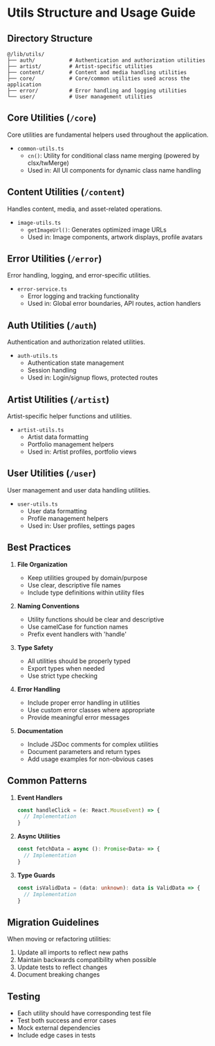 # Utils Structure and Usage Guide

## Directory Structure

```
@/lib/utils/
├── auth/           # Authentication and authorization utilities
├── artist/         # Artist-specific utilities
├── content/        # Content and media handling utilities
├── core/           # Core/common utilities used across the application
├── error/          # Error handling and logging utilities
└── user/           # User management utilities
```

## Core Utilities (`/core`)

Core utilities are fundamental helpers used throughout the application.

- `common-utils.ts`
  - `cn()`: Utility for conditional class name merging (powered by clsx/twMerge)
  - Used in: All UI components for dynamic class name handling

## Content Utilities (`/content`)

Handles content, media, and asset-related operations.

- `image-utils.ts`
  - `getImageUrl()`: Generates optimized image URLs
  - Used in: Image components, artwork displays, profile avatars

## Error Utilities (`/error`)

Error handling, logging, and error-specific utilities.

- `error-service.ts`
  - Error logging and tracking functionality
  - Used in: Global error boundaries, API routes, action handlers

## Auth Utilities (`/auth`)

Authentication and authorization related utilities.

- `auth-utils.ts`
  - Authentication state management
  - Session handling
  - Used in: Login/signup flows, protected routes

## Artist Utilities (`/artist`)

Artist-specific helper functions and utilities.

- `artist-utils.ts`
  - Artist data formatting
  - Portfolio management helpers
  - Used in: Artist profiles, portfolio views

## User Utilities (`/user`)

User management and user data handling utilities.

- `user-utils.ts`
  - User data formatting
  - Profile management helpers
  - Used in: User profiles, settings pages

## Best Practices

1. **File Organization**
   - Keep utilities grouped by domain/purpose
   - Use clear, descriptive file names
   - Include type definitions within utility files

2. **Naming Conventions**
   - Utility functions should be clear and descriptive
   - Use camelCase for function names
   - Prefix event handlers with 'handle'

3. **Type Safety**
   - All utilities should be properly typed
   - Export types when needed
   - Use strict type checking

4. **Error Handling**
   - Include proper error handling in utilities
   - Use custom error classes where appropriate
   - Provide meaningful error messages

5. **Documentation**
   - Include JSDoc comments for complex utilities
   - Document parameters and return types
   - Add usage examples for non-obvious cases

## Common Patterns

1. **Event Handlers**
   ```typescript
   const handleClick = (e: React.MouseEvent) => {
     // Implementation
   }
   ```

2. **Async Utilities**
   ```typescript
   const fetchData = async (): Promise<Data> => {
     // Implementation
   }
   ```

3. **Type Guards**
   ```typescript
   const isValidData = (data: unknown): data is ValidData => {
     // Implementation
   }
   ```

## Migration Guidelines

When moving or refactoring utilities:

1. Update all imports to reflect new paths
2. Maintain backwards compatibility when possible
3. Update tests to reflect changes
4. Document breaking changes

## Testing

- Each utility should have corresponding test file
- Test both success and error cases
- Mock external dependencies
- Include edge cases in tests 